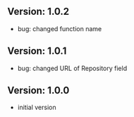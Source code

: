 
Version: 1.0.2
------------
- bug: changed function name

Version: 1.0.1
------------
- bug: changed URL of Repository field

Version: 1.0.0
------------
- initial version